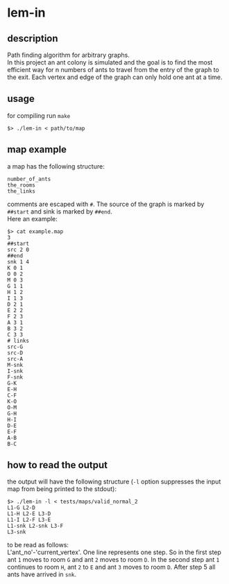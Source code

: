 # lem-in

## description

Path finding algorithm for arbitrary graphs. <br>
In this project an ant colony is simulated and the goal is to find the most efficient way for n numbers of ants to travel from the entry of the graph to the exit. Each vertex and edge of the graph can only hold one ant at a time.

## usage

for compiling run `make` <br>

	$> ./lem-in < path/to/map

## map example

a map has the following structure:

	number_of_ants
	the_rooms
	the_links

comments are escaped with `#`. The source of the graph is marked by `##start` and sink is marked by `##end`. <br>
Here an example:

	$> cat example.map
	3
	##start
	src 2 0
	##end
	snk 1 4
	K 0 1
	O 0 2
	M 0 3
	G 1 1
	H 1 2
	I 1 3
	D 2 1
	E 2 2
	F 2 3
	A 3 1
	B 3 2
	C 3 3
	# links
	src-G
	src-D
	src-A
	M-snk
	I-snk
	F-snk
	G-K
	E-H
	C-F
	K-O
	O-M
	G-H
	H-I
	D-E
	E-F
	A-B
	B-C

## how to read the output

the output will have the following structure  (`-l` option suppresses the input map from being printed to the stdout):

	$> ./lem-in -l < tests/maps/valid_normal_2
	L1-G L2-D
	L1-H L2-E L3-D
	L1-I L2-F L3-E
	L1-snk L2-snk L3-F
	L3-snk

to be read as follows: <br>
L'ant_no'-'current_vertex'. One line represents one step. So in the first step ant `1` moves to room `G` and ant `2` moves to room `D`. In the second step ant `1` continues to room `H`, ant `2` to `E` and ant `3` moves to room `D`. After step 5 all ants have arrived in `snk`.
